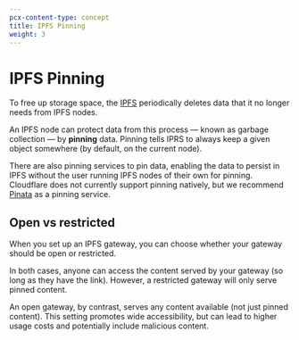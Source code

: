 ```yaml
---
pcx-content-type: concept
title: IPFS Pinning
weight: 3
---
```


# IPFS Pinning

To free up storage space, the [IPFS](/web3/concepts/ipfs/) periodically deletes data that it no longer needs from IPFS nodes. 

An IPFS node can protect data from this process — known as garbage collection — by **pinning** data. Pinning tells IPRS to always keep a given object somewhere (by default, on the current node).

There are also pinning services to pin data, enabling the data to persist in IPFS without the user running
IPFS nodes of their own for pinning. Cloudflare does not currently support pinning natively, but we recommend [Pinata](https://docs.pinata.cloud/) as a pinning service.

## Open vs restricted

When you set up an IPFS gateway, you can choose whether your gateway should be open or restricted.

In both cases, anyone can access the content served by your gateway (so long as they have the link). However, a restricted gateway will only serve pinned content.

An open gateway, by contrast, serves any content available (not just pinned content). This setting promotes wide accessibility, but can lead to higher usage costs and potentially include malicious content.